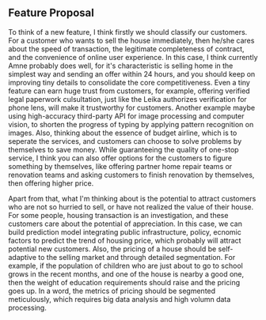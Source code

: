 ## Feature Proposal

To think of a new feature, I think firstly we should classify our customers. For a customer who wants to sell the house immediately, then he/she cares about the speed of transaction, the legitimate completeness of contract, and the convenience of online user experience. In this case, I think currently Amne probably does well, for it's characteristic is selling home in the simplest way and sending an offer within 24 hours, and you should keep on improving tiny details to consolidate the core competitiveness. Even a tiny feature can earn huge trust from customers, for example, offering verified legal paperwork culsultation, just like the Leika authorizes verification for phone lens, will make it trustworthy for customers. Another example maybe using high-accuracy third-party API for image processing and computer vision, to shorten the progress of typing by applying pattern recognition on images. Also, thinking about the essence of budget airline, which is to seperate the services, and customers can choose to solve problems by themselves to save money. While guaranteeing the quality of one-stop service, I think you can also offer options for the customers to figure something by themselves, like offering partner home repair teams or renovation teams and asking customers to finish renovation by themselves, then offering higher price.

Apart from that, what I'm thinking about is the potential to attract customers who are not so hurried to sell, or have not realized the value of their house. For some people, housing transaction is an investigation, and these customers care about the potential of appreciation. In this case, we can build prediction model integrating public infrastructure, policy, ecnomic factors to predict the trend of housing price, which probably will attract potential new customers. Also, the pricing of a house should be self-adaptive to the selling market and through detailed segmentation. For example, if the population of children who are just about to go to school grows in the recent months, and one of the house is nearby a good one, then the weight of education requirements should raise and the pricing goes up. In a word, the metrics of pricing should be segmented meticulously, which requires big data analysis and high volumn data processing.